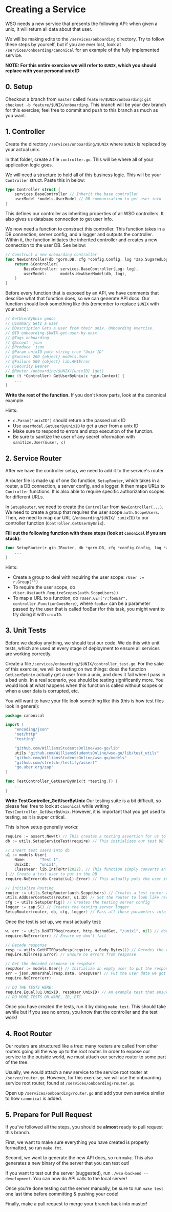 # Creating a Service

WSO needs a new service that presents the following API: when given a unix, it will return all data about that user.

We will be making edits to the `/services/onboarding` directory. Try to follow these steps by yourself, but if you are ever lost, look at `/services/onboarding/canonical` for an example of the fully implemented service.

**NOTE: For this entire exercise we will refer to `$UNIX`, which you should replace with your personal unix ID**

## 0. Setup

Checkout a branch from `master` called `feature/$UNIX/onboarding`: `git checkout -b feature/$UNIX/onboarding`. This branch will be your dev branch for this exercise; feel free to commit and push to this branch as much as you want.

## 1. Controller

Create the directory `/services/onboarding/$UNIX` where `$UNIX` is replaced by your actual unix. 

In that folder, create a file `controller.go`. This will be where all of your application logic goes.

We will need a structure to hold all of this business logic. This will be your `Controller` struct. Paste this in below:
```go
type Controller struct {
	services.BaseController // Inherit the base controller
	userModel *models.UserModel // DB communication to get user info
}
```
This defines our controller as inheriting properties of all WSO controllers. It also gives us database connection to get user info.

We now need a function to construct this controller. This function takes in a DB connection, server config, and a logger and outputs the controller. Within it, the function initiates the inherited controller and creates a new connection to the user DB. See below:
```go
// Construct a new onboarding controller
func NewController(db *gorm.DB, cfg *config.Config, log *zap.SugaredLogger) *Controller {
	return &Controller{
		BaseController: services.BaseController{Log: log},
		userModel:      models.NewUserModel(db, log),
	}
}
```

Before every function that is exposed by an API, we have comments that describe what that function does, so we can generate API docs. Our function should look something like this (remember to replace `$UNIX` with your unix):

```go
// GetUserByUnix godoc
// @Summary Gets a user
// @Description Gets a user from their unix. Onboarding exercise.
// @ID onboarding-$UNIX-get-user-by-unix
// @Tags onboarding
// @Accept  json
// @Produce  json
// @Param unixID path string true "Unix ID"
// @Success 200 {object} models.User
// @Failure 500 {object} lib.APIError
// @Security Bearer
// @Router /onboarding/$UNIX/{unixID} [get]
func (t *Controller) GetUserByUnix(c *gin.Context) {
	...
}
```

**Write the rest of the function.** If you don't know parts, look at the canonical example.

Hints:
 - `c.Param("unixID")` should return a the passed unix ID
 - Use `userModel.GetUserByUnixID` to get a user from a unix ID
 - Make sure to respond to errors and stop execution of the function.
 - Be sure to sanitize the user of any secret information with `sanitize.User(&user, c)`

## 2. Service Router

After we have the controller setup, we need to add it to the service's router.

A router file is made up of one Go function, `SetupRouter`, which takes in a router, a DB connection, a server config, and a logger. It then maps URLs to `Controller` functions. It is also able to require specific authorization scopes for different URLs.

In `SetupRouter`, we need to create the `Controller` from `NewController(...)`. We need to create a group that requires the user scope `auth.ScopeUsers`. Then, we need to map our URL (`/onboarding/$UNIX/
:unixID`) to our controller function (`Controller.GetUserByUnix`).

**Fill out the following function with these steps (look at `canonical` if you are stuck):**
```go
func SetupRouter(r gin.IRouter, db *gorm.DB, cfg *config.Config, log *zap.SugaredLogger) {
	...
}
```

Hints:
 - Create a group to deal with requiring the user scope: `rUser := r.Group("")`
 - To require the user scope, do `rUser.Use(auth.RequireScopes(auth.ScopeUsers))`
 - To map a URL to a function, do `rUser.GET("/:fooBar", controller.FunctionGoesHere)`, where `fooBar` can be a parameter passed by the user that is called fooBar (for this task, you might want to try doing it with `unixID`.

## 3. Unit Tests

Before we deploy anything, we should test our code. We do this with unit tests, which are used at every stage of deployment to ensure all services are working correctly.

Create a file `/services/onboarding/$UNIX/controller_test.go`. For the sake of this exercise, we will be testing on two things: does the function `GetUserByUnix` actually get a user from a unix, and does it fail when I pass in a bad unix. In a real scenario, you should be testing significantly more. You would look at what happens when this function is called without scopes or when a user data is corrupted, etc. 

You will want to have your file look something like this (this is how test files look in general):
```go
package canonical

import (
	"encoding/json"
	"net/http"
	"testing"

	"github.com/WilliamsStudentsOnline/wso-go/lib"
	utils "github.com/WilliamsStudentsOnline/wso-go/lib/test_utils"
	"github.com/WilliamsStudentsOnline/wso-go/models"
	"github.com/stretchr/testify/assert"
	"go.uber.org/zap"
)

func TestController_GetUserByUnix(t *testing.T) {
	...
}
```

**Write TestController_GetUserByUnix** Our testing suite is a bit difficult, so please feel free to look at `canonical` while writing `TestController_GetUserByUnix`. However, it is important that you get used to testing, as it is super critical.

This is how setup generally works:
```go
require := assert.New(t) // This creates a testing assertion for us to use
db := utils.SetupServiceTest(require) // This initializes our test DB

// Insert test users into db
u1 := models.User{
	Name:      "Test 1",
	UnixID:    "unix1",
	ClassYear: lib.IntToPtr(2022), // This function simply converts an integer into a pointer to an integer
} // Create a test user to put in the DB
require.NoError(db.Create(&u1).Error) // This actually puts the user into the DB and ensures it worked

// Initialize Routing
router := utils.SetupRouter(auth.ScopeUsers) // Creates a test router with the scope users. Thus, it will be authorized
utils.AddUserContexts(router, u1.ID) // Set the router to look like requests are coming from user 1. 
cfg := utils.SetupConfig() // Creates the testing server config
logger := zap.S() // Creates the testing server logger
SetupRouter(router, db, cfg, logger) // Pass all these parameters into our SetupRouter function that will set up the controller
```

Once the test is set up, we must actually test:
```go
w, err := utils.DoHTTPReq(router, http.MethodGet, "/unix1", nil) // does a GET request for unix1 on our router
require.NoError(err) // Ensure we don't fail

// Decode response
resp := utils.GetHTTPDataResp(require, w.Body.Bytes()) // Decodes the response into our API response structure (everything from the API is in this format)
require.Nil(resp.Error) // Ensure no errors from response

// Get the decoded response in respUser
respUser := models.User{} // Initialize an empty user to put the response data into
err = json.Unmarshal(resp.Data, &respUser) // Put the user data we got from the API into the user struct we just created
require.NoError(err)

// DO THE TESTS HERE:
require.Equal(u1.UnixID, respUser.UnixID) // An example test that ensures that the unixID from the user we inserted into the DB and the unixID we got from the API are the same.
// DO MORE TESTS ON NAME, ID, ETC.
```

Once you have created the tests, run it by doing `make test`. This should take awhile but if you see no errors, you know that the controller and the test work!

## 4. Root Router

Our routers are structured like a tree: many routers are called from other routers going all the way up to the root router. In order to expose our service to the outside world, we must attach our service router to some part of the tree.

Usually, we would attach a new service to the service root router at `/server/router.go`. However, for this exercise, we will use the onboarding service root router, found at `/services/onboarding/router.go`. 

Open up `/services/onboarding/router.go` and add your own service similar to how `canonical` is added.

## 5. Prepare for Pull Request

If you've followed all the steps, you should be **almost** ready to pull request this branch.

First, we want to make sure everything you have created is properly formatted, so run `make fmt`.

Second, we want to generate the new API docs, so run `make`. This also generates a new binary of the server that you can test out!

If you want to test out the server (suggested), run `./wso-backend --development`. You can now do API calls to the local server!

Once you're done testing out the server manually, be sure to run `make test` one last time before committing & pushing your code!

Finally, make a pull request to merge your branch back into master!

